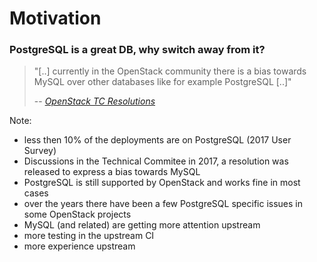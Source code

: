 <!-- .slide: data-state="normal" id="nested-lists" data-timing="20s" data-menu-title="Motivation" -->
# Motivation

### PostgreSQL is a great DB, why switch away from it?

> "[..] currently in the OpenStack community there is a bias towards MySQL over other
> databases like for example PostgreSQL [..]"
>
> -- <cite>[OpenStack TC Resolutions](https://governance.openstack.org/tc/resolutions/20170613-postgresql-status.html)</cite>

Note:
* less then 10% of the deployments are on PostgreSQL (2017 User Survey)
* Discussions in the Technical Commitee in 2017, a resolution was released to
  express a bias towards MySQL
* PostgreSQL is still supported by OpenStack and works fine in most cases
* over the years there have been a few PostgreSQL specific issues in some
  OpenStack projects
* MySQL (and related) are getting more attention upstream
* more testing in the upstream CI
* more experience upstream
